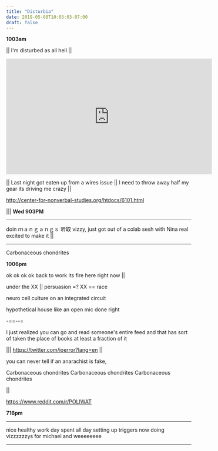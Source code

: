 ```yaml
---
title: "Disturbia"
date: 2019-05-08T10:03:03-07:00
draft: false
---
```



**1003am**

|| I'm disturbed as all hell ||

<iframe width="560" height="315" src="https://www.youtube.com/embed/8F5QZpJxrto" frameborder="0" allow="accelerometer; autoplay; encrypted-media; gyroscope; picture-in-picture" allowfullscreen></iframe>



|| Last night got eaten up from a wires issue || I need to throw away half my gear its driving me crazy ||

http://center-for-nonverbal-studies.org/htdocs/6101.html

|||
**Wed 903PM**

___

doin
ｍａｎｇａｎｇｓ 听取
vizzy, just got out of a colab sesh with Nina real excited to make it ||


___

Carbonaceous chondrites

**1006pm**

ok ok ok ok back to work its fire here right now ||

under the XX || persuasion   =? XX == race

neuro cell culture on an integrated circuit


hypothetical house like an open mic done right  


-==--=


I just realized you can go and read someone's entire feed and that has sort of taken the place of books at least a fraction of it

||| https://twitter.com/ioerror?lang=en
||

you can never tell if an anarachist is fake,

Carbonaceous chondrites
Carbonaceous chondrites
Carbonaceous chondrites


||


https://www.reddit.com/r/POLIWAT



**716pm**

___

nice healthy work day spent all day setting up triggers now doing vizzzzzzys for michael and weeeeeeee

___ 
